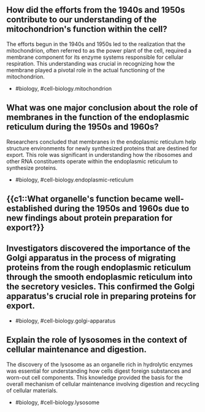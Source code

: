 ## How did the efforts from the 1940s and 1950s contribute to our understanding of the mitochondrion's function within the cell?

The efforts begun in the 1940s and 1950s led to the realization that the mitochondrion, often referred to as the power plant of the cell, required a membrane component for its enzyme systems responsible for cellular respiration. This understanding was crucial in recognizing how the membrane played a pivotal role in the actual functioning of the mitochondrion.

- #biology, #cell-biology.mitochondrion

## What was one major conclusion about the role of membranes in the function of the endoplasmic reticulum during the 1950s and 1960s?

Researchers concluded that membranes in the endoplasmic reticulum help structure environments for newly synthesized proteins that are destined for export. This role was significant in understanding how the ribosomes and other RNA constituents operate within the endoplasmic reticulum to synthesize proteins.

- #biology, #cell-biology.endoplasmic-reticulum

## {{c1::What organelle's function became well-established during the 1950s and 1960s due to new findings about protein preparation for export?}}

## Investigators discovered the importance of the Golgi apparatus in the process of migrating proteins from the rough endoplasmic reticulum through the smooth endoplasmic reticulum into the secretory vesicles. This confirmed the Golgi apparatus's crucial role in preparing proteins for export.

- #biology, #cell-biology.golgi-apparatus

## Explain the role of lysosomes in the context of cellular maintenance and digestion.

The discovery of the lysosome as an organelle rich in hydrolytic enzymes was essential for understanding how cells digest foreign substances and worn-out cell components. This knowledge provided the basis for the overall mechanism of cellular maintenance involving digestion and recycling of cellular materials.

- #biology, #cell-biology.lysosome